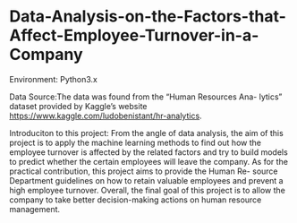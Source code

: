# Data-Analysis-on-the-Factors-that-Affect-Employee-Turnover-in-a-Company
Environment: Python3.x

Data Source:The data was found from the “Human Resources Ana- lytics” dataset provided by Kaggle’s website https://www.kaggle.com/ludobenistant/hr-analytics.

Introduciton to this project:
From the angle of data analysis, the aim of this project is to apply the machine learning methods to find out how the employee turnover is affected by the related factors and try to build models to predict whether the certain employees will leave the company. As for the practical contribution, this project aims to provide the Human Re- source Department guidelines on how to retain valuable employees and prevent a high employee turnover. Overall, the final goal of this project is to allow the company to take better decision-making actions on human resource management.

